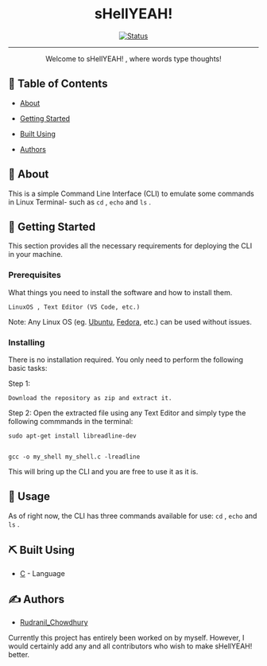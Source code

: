 <p align="center">
  <a href="" rel="noopener">
 </a>
</p>

<h1 align="center">sHellYEAH!</h3>

<div align="center">

[![Status](https://img.shields.io/badge/status-active-success.svg)]()

</div>

---

<p align="center"> Welcome to sHellYEAH! , where words type thoughts!
    <br> 
</p>

## 📝 Table of Contents

- [About](#about)

- [Getting Started](#getting_started)


- [Built Using](#built_using)


- [Authors](#authors)


## 🧐 About <a name = "about"></a>

This is a simple Command Line Interface (CLI) to emulate some commands in Linux Terminal- such as `cd` , `echo` and `ls` .

## 🏁 Getting Started <a name = "getting_started"></a>

This section provides all the necessary requirements for deploying the CLI in your machine.

### Prerequisites

What things you need to install the software and how to install them.

```
LinuxOS , Text Editor (VS Code, etc.)
```
Note: Any Linux OS (eg. [Ubuntu](https://ubuntu.com/desktop), [Fedora](https://fedoraproject.org), etc.) can be used without issues.
### Installing

There is no installation required. You only need to perform the following basic tasks:

Step 1:

```
Download the repository as zip and extract it.
```

Step 2: Open the extracted file using any Text Editor and simply type the following commmands in the terminal:

```
sudo apt-get install libreadline-dev
```

```

gcc -o my_shell my_shell.c -lreadline
```

This will bring up the CLI and you are free to use it as it is.


## 🎈 Usage <a name="usage"></a>

As of right now, the CLI has three commands available for use: `cd` , `echo` and `ls` .

## ⛏️ Built Using <a name = "built_using"></a>

- [C](https://gcc.gnu.org/install/index.html) - Language

## ✍️ Authors <a name = "authors"></a>

- [Rudranil_Chowdhury](https://github.com/Zephyrus2822)

Currently this project has entirely been worked on by myself. However, I would certainly add any and all contributors who wish to make sHellYEAH! better.
